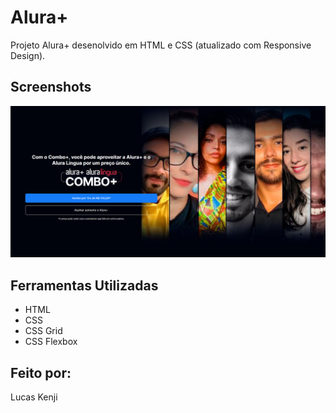 # Alura+

Projeto Alura+ desenolvido em HTML e CSS (atualizado com Responsive Design). 



## Screenshots

![App Screenshot](thumbnail2.png)



 

## Ferramentas Utilizadas

- HTML
- CSS
- CSS Grid
- CSS Flexbox


## Feito por:

Lucas Kenji

